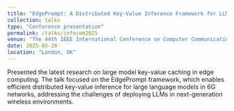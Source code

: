 ```yaml
---
title: "EdgePrompt: A Distributed Key-Value Inference Framework for LLMs in 6G Networks"
collection: talks
type: "Conference presentation"
permalink: /talks/infocom2025
venue: "The 44th IEEE International Conference on Computer Communications (INFOCOM 2025)"
date: 2025-05-20
location: "London, UK"
---
```


Presented the latest research on large model key-value caching in edge computing. The talk focused on the EdgePrompt framework, which enables efficient distributed key-value inference for large language models in 6G networks, addressing the challenges of deploying LLMs in next-generation wireless environments. 